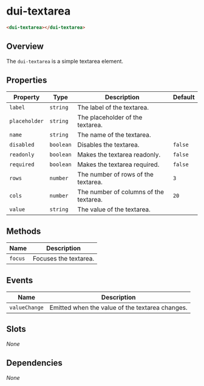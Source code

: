 # dui-textarea

```html
<dui-textarea></dui-textarea>
```

## Overview
The `dui-textarea` is a simple textarea element.

## Properties
| Property      | Type                                         | Description                                | Default |
|---------------|----------------------------------------------|--------------------------------------------|---------|
| `label`       | `string`                                     | The label of the textarea.                 |         |
| `placeholder` | `string`                                     | The placeholder of the textarea.           |         |
| `name`        | `string`                                     | The name of the textarea.                  |         |
| `disabled`    | `boolean`                                    | Disables the textarea.                     | `false` |
| `readonly`    | `boolean`                                    | Makes the textarea readonly.               | `false` |
| `required`    | `boolean`                                    | Makes the textarea required.               | `false` |
| `rows`        | `number`                                     | The number of rows of the textarea.        | `3`     |
| `cols`        | `number`                                     | The number of columns of the textarea.     | `20`    |
| `value`       | `string`                                     | The value of the textarea.                 |         |

## Methods
| Name      | Description                           |
|-----------|---------------------------------------|
| `focus`   | Focuses the textarea.                 |

## Events
| Name          | Description                                     |
|---------------|-------------------------------------------------|
| `valueChange` | Emitted when the value of the textarea changes. |

## Slots
_None_

## Dependencies
_None_
